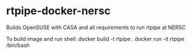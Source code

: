 # rtpipe-docker-nersc
Builds OpenSUSE with CASA and all requirements to run rtpipe at NERSC

To build image and run shell:
  docker build -t rtpipe .
  docker run -it rtpipe /bin/bash